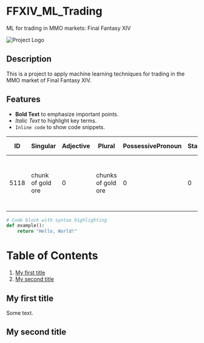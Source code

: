 
# FFXIV_ML_Trading

ML for trading in MMO markets: Final Fantasy XIV

![Project Logo](https://example.com/logo.png)

## Description
This is a project to apply machine learning techniques for trading in the MMO market of Final Fantasy XIV.

## Features
- **Bold Text** to emphasize important points.
- *Italic Text* to highlight key terms.
- `Inline code` to show code snippets.

| ID   | Singular          | Adjective | Plural              | PossessivePronoun | StartsWithVowel | _6 | Pronoun | Article | Description                                                            | Name     | Icon  | Level{Item} | Rarity | FilterGroup | AdditionalData | ItemUICategory | ItemSearchCategory | EquipSlotCategory | ItemSortCategory | _20  | StackSize | IsUnique | IsUntradable | IsIndisposable | Lot   | Price{Mid} | Price{Low} | CanBeHq | DyeCount | IsCrestWorthy | ItemAction | CastTime<s> | Cooldown<s> | ClassJob{Repair} | Item{Repair} | Item{Glamour} | Desynth | IsCollectable | AlwaysCollectable | AetherialReduce | Level{Equip} | RequiredPvpRank | EquipRestriction | ClassJobCategory | GrandCompany | ItemSeries | BaseParamModifier | Model{Main} | Model{Sub} | ClassJob{Use} | _51 | Damage{Phys} | Damage{Mag} | Delay<ms> | _55 | BlockRate | Block | Defense{Phys} | Defense{Mag} | BaseParam[0] | BaseParamValue[0] | BaseParam[1] | BaseParamValue[1] | BaseParam[2] | BaseParamValue[2] | BaseParam[3] | BaseParamValue[3] | BaseParam[4] | BaseParamValue[4] | BaseParam[5] | BaseParamValue[5] | ItemSpecialBonus | ItemSpecialBonus{Param} | BaseParam{Special}[0] | BaseParamValue{Special}[0] | BaseParam{Special}[1] | BaseParamValue{Special}[1] | BaseParam{Special}[2] | BaseParamValue{Special}[2] | BaseParam{Special}[3] | BaseParamValue{Special}[3] | BaseParam{Special}[4] | BaseParamValue{Special}[4] | BaseParam{Special}[5] | BaseParamValue{Special}[5] | MaterializeType | MateriaSlotCount | IsAdvancedMeldingPermitted | IsPvP | SubStatCategory | IsGlamourous |
|------|-------------------|-----------|---------------------|-------------------|-----------------|----|---------|---------|----------------------------------------------------------------------|----------|-------|-------------|--------|-------------|----------------|----------------|--------------------|-------------------|------------------|------|-----------|----------|--------------|----------------|-------|------------|------------|---------|----------|---------------|------------|-------------|-------------|------------------|--------------|---------------|---------|---------------|-------------------|-----------------|--------------|-----------------|------------------|------------------|--------------|------------|-------------------|-------------|------------|---------------|-----|--------------|-------------|-----------|-----|-----------|-------|---------------|--------------|--------------|-------------------|--------------|-------------------|--------------|-------------------|--------------|-------------------|--------------|-------------------|--------------|-------------------|------------------|-------------------------|-----------------------|----------------------------|-----------------------|----------------------------|-----------------------|----------------------------|-----------------------|----------------------------|-----------------------|----------------------------|-----------------------|----------------------------|-----------------|------------------|----------------------------|-------|-----------------|--------------|
| 5118 | chunk of gold ore | 0         | chunks of gold ore  | 0                 | 0               | 1  | 0       | 0       | A decent-sized piece of rock containing the precious metal gold.     | Gold Ore | 21212 | 55          | 1      | 12          | 0              | 48             | 47                 | 0                 | 16               | 2000 | 999       | False    | False        | False          | False | 326        | 1          | False   | 0        | False         | 0          | 2           | 0           | 0                | 0            | 0             | 0       | False         | False             | 0               | 1            | 0               | 0                | 0                | 0            | 0          | 0                 | 0, 0, 0, 0  | 0, 0, 0, 0  | 0             | 0   | 0            | 0           | 0         | 0   | 0         | 0     | 0             | 0            | 0            | 0                 | 0            | 0                 | 0            | 0                 | 0            | 0                 | 0            | 0                 | 0            | 0                 | 0                 | 0                       | 0                     | 0                          | 0                     | 0                          | 0                     | 0                          | 0                     | 0                          | 0                     | 0                          | 0                     | 0                          | 0               | 0                | False                      | False | 0               | False        |


```python
# Code block with syntax highlighting
def example():
    return "Hello, World!"

```

# Table of Contents

1. [My first title](#my-first-title)
2. [My second title](#my-second-title)
## My first title
Some text.
## My second title
